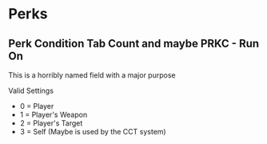 # Perks

## Perk Condition Tab Count and maybe PRKC - Run On
This is a horribly named field with a major purpose

Valid Settings
- 0 = Player
- 1 = Player's Weapon
- 2 = Player's Target
- 3 = Self (Maybe is used by the CCT system)
